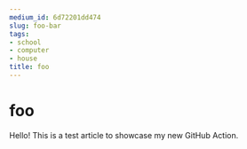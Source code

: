 ```yaml
---
medium_id: 6d72201dd474
slug: foo-bar
tags:
- school
- computer
- house
title: foo
---
```


# foo
Hello! This is a test article to showcase my new GitHub Action.